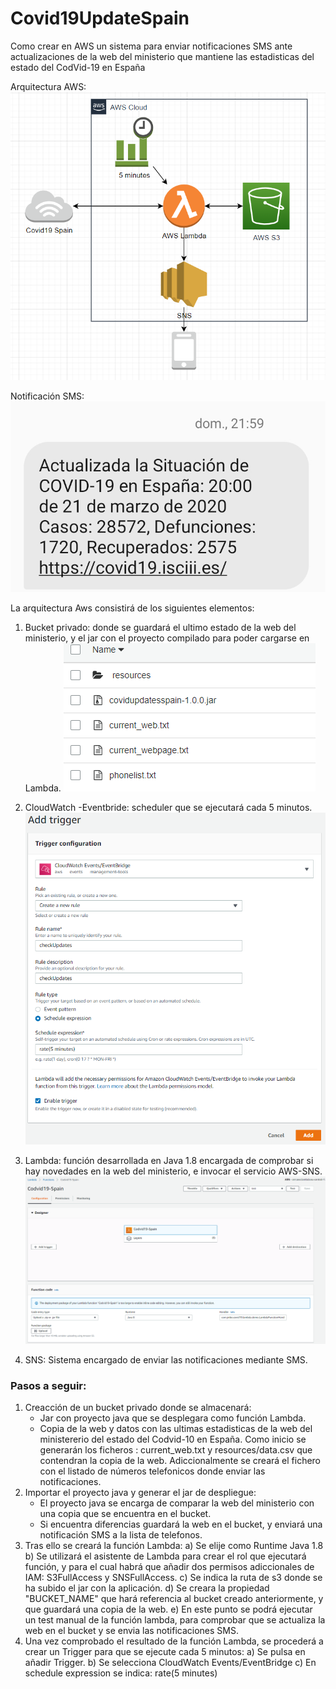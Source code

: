 # Covid19UpdateSpain

Como crear en AWS un sistema para enviar notificaciones SMS ante actualizaciones de la web del ministerio que mantiene las estadisticas del estado del CodVid-19 en España

Arquitectura AWS: ![Image](https://github.com/Jmballes/Codvid19SpainGetUpdates/blob/master/img/aws.PNG?raw=true)

Notificación SMS:
![Image](https://github.com/Jmballes/Codvid19SpainGetUpdates/blob/master/img/smstiny.png?raw=true)

La arquitectura Aws consistirá de los siguientes elementos:

1) Bucket privado: donde se guardará el ultimo estado de la web del ministerio, y el jar con el proyecto compilado para poder cargarse en Lambda.
![Image](https://github.com/Jmballes/Codvid19SpainGetUpdates/blob/master/img/bucket.PNG?raw=true)

2) CloudWatch -Eventbride: scheduler que se ejecutará cada 5 minutos.
![Image](https://github.com/Jmballes/Codvid19SpainGetUpdates/blob/master/img/trigger1.png?raw=true)

3) Lambda: función desarrollada en Java 1.8 encargada de comprobar si hay novedades en la web del ministerio, e invocar el servicio AWS-SNS.
![Image](https://github.com/Jmballes/Codvid19SpainGetUpdates/blob/master/img/lamba.PNG?raw=true)

4) SNS: Sistema encargado de enviar las notificaciones mediante SMS.

### Pasos a seguir:



1) Creacción de un bucket privado donde se almacenará:
	- Jar con proyecto java que se desplegara como función Lambda.
	- Copia de la web y datos con las ultimas estadisticas de la web del ministererio del estado del Codvid-10 en España. Como inicio se generarán los ficheros : current_web.txt y  resources/data.csv que contendran la copia de la web. 
		Adiccionalmente se creará el fichero con el listado de números telefonicos donde enviar las notificaciones.
2) Importar el proyecto java y generar el jar de despliegue:
	- El proyecto java se encarga de comparar la web del ministerio con una copia que se encuentra en el bucket.
	- Si encuentra diferencias guardará la web en el bucket, y enviará una notificación SMS a la lista de telefonos.
3) Tras ello se creará la función Lambda:
	a) Se elije como Runtime Java 1.8
	b) Se utilizará el asistente de Lambda para crear el rol que ejecutará función, y para el cual habrá que añadir dos permisos adiccionales de IAM: S3FullAccess y SNSFullAccess.
	c) Se indica la ruta de s3 donde se ha subido el jar con la aplicación.
	d) Se creara la propiedad "BUCKET_NAME" que hará referencia al bucket creado anteriormente, y que guardará una copia de la web.
	e) En este punto se podrá ejecutar un test manual de la función lambda, para comprobar que se actualiza la web en el bucket y se envia las notificaciones SMS.
4) Una vez comprobado el resultado de la función Lambda, se procederá a crear un Trigger para que se ejecute cada 5 minutos:
	a) Se pulsa en añadir Trigger.
	b) Se selecciona CloudWatch Events/EventBridge
	c) En schedule expression se indica: rate(5 minutes)

